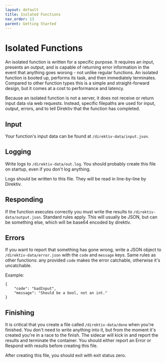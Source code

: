 ```yaml
---
layout: default
title: Isolated Functions
nav_order: 13
parent: Getting Started
---
```


# Isolated Functions

An isolated function is written for a specific purpose. It requires an input, presents an output, and is capable of returning error information in the event that anything goes worong - not unlike regular functions. An isolated function is booted up, performs its task, and then immediately terminates. Compared to other function types this is a simple and straight-forward design, but it comes at a cost to performance and latency.

Because an isolated function is not a server, it does not receive or return input data via web requests. Instead, specific filepaths are used for input, output, errors, and to tell Direktiv that the function has completed.

## Input

Your function's input data can be found at `/direktiv-data/input.json`.

## Logging

Write logs to `/direktiv-data/out.log`. You should probably create this file on startup, even if you don't log anything.

Logs should be written to this file. They will be read in line-by-line by Direktiv.

## Responding

If the function executes correctly you must write the results to `/direktiv-data/output.json`. Standard rules apply. This will usually be JSON, but can be something else, which will be base64 encoded by direktiv.

## Errors

If you want to report that something has gone wrong, write a JSON object to `/direktiv-data/error.json` with the `code` and `message` keys. Same rules as other functions: any provided `code` makes the error catchable, otherwise it's uncatchable.

Example:

```
{
	"code": "badInput",
	"message": "Should be a bool, not an int."
}
```

## Finishing

It is critical that you create a file called `/direktiv-data/done` when you're finished. You don't need to write anything into it, but from the moment it's created you're in a race to the finish. The sidecar will kick in and report the results and terminate the container. You should either report an Error or Respond with results before creating this file.

After creating this file, you should exit with exit status zero.
